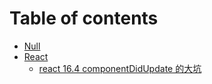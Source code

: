 # Table of contents

* [Null](README.md)
* [React](untitled/README.md)
  * [react 16.4 componentDidUpdate 的大坑](untitled/react-16.4-componentdidupdate-de-da-keng.md)

